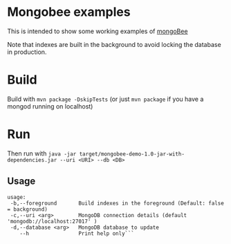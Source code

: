 # Mongobee examples

This is intended to show some working examples of [mongoBee](https://github.com/mongobee/mongobee)

Note that indexes are built in the background to avoid locking the database in production.

# Build

Build with `mvn package -DskipTests` (or just `mvn package` if you have a mongod running on localhost)

# Run

Then run with `java -jar target/mongobee-demo-1.0-jar-with-dependencies.jar --uri <URI> --db <DB>`
 
## Usage

```
usage: 
 -b,--foreground       Build indexes in the foreground (Default: false = background)
 -c,--uri <arg>        MongoDB connection details (default 'mongodb://localhost:27017' )
 -d,--database <arg>   MongoDB database to update
    --h                Print help only```
